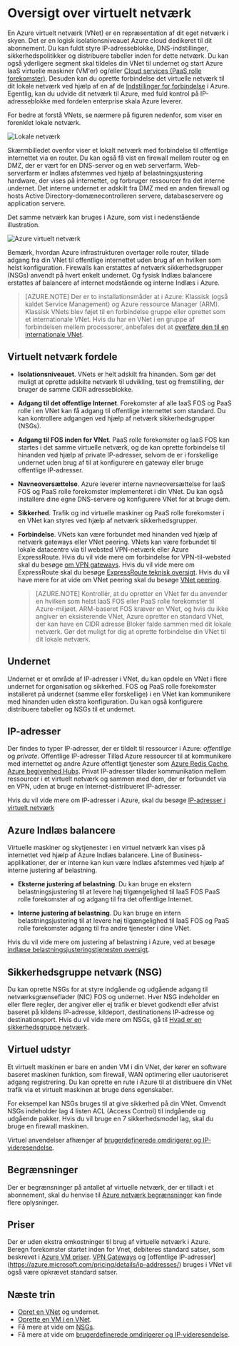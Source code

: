 <properties
   pageTitle="Oversigt over Azure virtuelt netværk (VNet)"
   description="Få mere at vide om virtuelle netværk (VNets) i Azure."
   services="virtual-network"
   documentationCenter="na"
   authors="jimdial"
   manager="carmonm"
   editor="tysonn" />
<tags
   ms.service="virtual-network"
   ms.devlang="na"
   ms.topic="get-started-article"
   ms.tgt_pltfrm="na"
   ms.workload="infrastructure-services"
   ms.date="03/15/2016"
   ms.author="jdial" />

# <a name="virtual-network-overview"></a>Oversigt over virtuelt netværk

En Azure virtuelt netværk (VNet) er en repræsentation af dit eget netværk i skyen.  Det er en logisk isolationsniveauet Azure cloud dedikeret til dit abonnement. Du kan fuldt styre IP-adresseblokke, DNS-indstillinger, sikkerhedspolitikker og distribuere tabeller inden for dette netværk. Du kan også yderligere segment skal tildeles din VNet til undernet og start Azure IaaS virtuelle maskiner (VM'er) og/eller [Cloud services (PaaS rolle forekomster)](../cloud-services/cloud-services-choose-me.md). Desuden kan du oprette forbindelse det virtuelle netværk til dit lokale netværk ved hjælp af en af de [Indstillinger for forbindelse](../vpn-gateway/vpn-gateway-about-vpngateways.md#site-to-site-and-multi-site) i Azure. Egentlig, kan du udvide dit netværk til Azure, med fuld kontrol på IP-adresseblokke med fordelen enterprise skala Azure leverer.

For bedre at forstå VNets, se nærmere på figuren nedenfor, som viser en forenklet lokale netværk.

![Lokale netværk](./media/virtual-networks-overview/figure01.png)

Skærmbilledet ovenfor viser et lokalt netværk med forbindelse til offentlige internettet via en router. Du kan også få vist en firewall mellem router og en DMZ, der er vært for en DNS-server og en web serverfarm. Web-serverfarm er Indlæs afstemmes ved hjælp af belastningsjustering hardware, der vises på internettet, og forbruger ressourcer fra det interne undernet. Det interne undernet er adskilt fra DMZ med en anden firewall og hosts Active Directory-domænecontrolleren servere, databaseservere og application servere.

Det samme netværk kan bruges i Azure, som vist i nedenstående illustration.

![Azure virtuelt netværk](./media/virtual-networks-overview/figure02.png)

Bemærk, hvordan Azure infrastrukturen overtager rolle router, tillade adgang fra din VNet til offentlige internettet uden brug af en hvilken som helst konfiguration. Firewalls kan erstattes af netværk sikkerhedsgrupper (NSGs) anvendt på hvert enkelt undernet. Og fysisk Indlæs balancere erstattes af balancere af internet modstående og interne Indlæs i Azure.

>[AZURE.NOTE] Der er to installationsmåder at i Azure: Klassisk (også kaldet Service Management) og Azure ressource Manager (ARM). Klassisk VNets blev føjet til en forbindelse gruppe eller oprettet som et internationale VNet. Hvis du har en VNet i en gruppe af forbindelsen mellem processorer, anbefales det at [overføre den til en internationale VNet](virtual-networks-migrate-to-regional-vnet.md).

## <a name="virtual-network-benefits"></a>Virtuelt netværk fordele

- **Isolationsniveauet**. VNets er helt adskilt fra hinanden. Som gør det muligt at oprette adskilte netværk til udvikling, test og fremstilling, der bruger de samme CIDR adresseblokke.

- **Adgang til det offentlige Internet**. Forekomster af alle IaaS FOS og PaaS rolle i en VNet kan få adgang til offentlige internettet som standard. Du kan kontrollere adgangen ved hjælp af netværk sikkerhedsgrupper (NSGs).

- **Adgang til FOS inden for VNet**. PaaS rolle forekomster og IaaS FOS kan startes i det samme virtuelle netværk, og de kan oprette forbindelse til hinanden ved hjælp af private IP-adresser, selvom de er i forskellige undernet uden brug af til at konfigurere en gateway eller bruge offentlige IP-adresser.

- **Navneoversættelse**. Azure leverer interne navneoversættelse for IaaS FOS og PaaS rolle forekomster implementeret i din VNet. Du kan også installere dine egne DNS-servere og konfigurere VNet for at bruge dem.

- **Sikkerhed**. Trafik og ind virtuelle maskiner og PaaS rolle forekomster i en VNet kan styres ved hjælp af netværk sikkerhedsgrupper.

- **Forbindelse**. VNets kan være forbundet med hinanden ved hjælp af netværk gateways eller VNet peering. VNets kan være forbundet til lokale datacentre via til websted VPN-netværk eller Azure ExpressRoute. Hvis du vil vide mere om forbindelse for VPN-til-websted skal du besøge [om VPN gateways](../vpn-gateway/vpn-gateway-about-vpngateways.md#site-to-site-and-multi-site). Hvis du vil vide mere om ExpressRoute skal du besøge [ExpressRoute teknisk oversigt](../expressroute/expressroute-introduction.md). Hvis du vil have mere for at vide om VNet peering skal du besøge [VNet peering](virtual-network-peering-overview.md).

    >[AZURE.NOTE] Kontrollér, at du opretter en VNet før du anvender en hvilken som helst IaaS FOS eller PaaS rolle forekomster til Azure-miljøet. ARM-baseret FOS kræver en VNet, og hvis du ikke angiver en eksisterende VNet, Azure opretter en standard VNet, der kan have en CIDR adresse Bloker falde sammen med dit lokale netværk. Gør det muligt for dig at oprette forbindelse din VNet til dit lokale netværk.

## <a name="subnets"></a>Undernet

Undernet er et område af IP-adresser i VNet, du kan opdele en VNet i flere undernet for organisation og sikkerhed. FOS og PaaS rolle forekomster installeret på undernet (samme eller forskellige) i en VNet kan kommunikere med hinanden uden ekstra konfiguration. Du kan også konfigurere distribuere tabeller og NSGs til et undernet.

## <a name="ip-addresses"></a>IP-adresser


Der findes to typer IP-adresser, der er tildelt til ressourcer i Azure: *offentlige* og *private*. Offentlige IP-adresser Tillad Azure ressourcer til at kommunikere med internettet og andre Azure offentligt tjenester som [Azure Redis Cache](https://azure.microsoft.com/services/cache/), [Azure begivenhed Hubs](https://azure.microsoft.com/documentation/services/event-hubs/). Privat IP-adresser tillader kommunikation mellem ressourcer i et virtuelt netværk og sammen med dem, der er forbundet via en VPN, uden at bruge en Internet-distribueret IP-adresser.

Hvis du vil vide mere om IP-adresser i Azure, skal du besøge [IP-adresser i virtuelt netværk](virtual-network-ip-addresses-overview-arm.md)

## <a name="azure-load-balancers"></a>Azure Indlæs balancere

Virtuelle maskiner og skytjenester i en virtuel netværk kan vises på internettet ved hjælp af Azure Indlæs balancere. Line of Business-applikationer, der er interne kan kun være Indlæs afstemmes ved hjælp af interne justering af belastning.

- **Eksterne justering af belastning**. Du kan bruge en ekstern belastningsjustering til at levere høj tilgængelighed til IaaS FOS PaaS rolle forekomster af og adgang til fra det offentlige Internet.

- **Interne justering af belastning**. Du kan bruge en intern belastningsjustering til at levere høj tilgængelighed til IaaS FOS og PaaS rolle forekomster adgang til fra andre tjenester i dine VNet.

Hvis du vil vide mere om justering af belastning i Azure, ved at besøge [indlæse belastningsjusteringstjenesten oversigt](../load-balancer/load-balancer-overview.md).

## <a name="network-security-group-nsg"></a>Sikkerhedsgruppe netværk (NSG)

Du kan oprette NSGs for at styre indgående og udgående adgang til netværksgrænseflader (NIC) FOS og undernet. Hver NSG indeholder en eller flere regler, der angiver eller ej trafik er blevet godkendt eller afvist baseret på kildens IP-adresse, kildeport, destinationens IP-adresse og destinationsport. Hvis du vil vide mere om NSGs, gå til [Hvad er en sikkerhedsgruppe netværk](virtual-networks-nsg.md).

## <a name="virtual-appliances"></a>Virtuel udstyr

Et virtuelt maskinen er bare en anden VM i din VNet, der kører en software baseret maskinen funktion, som firewall, WAN optimering eller uautoriseret adgang registrering. Du kan oprette en rute i Azure til at distribuere din VNet trafik via et virtuelt maskinen at bruge dens egenskaber.

For eksempel kan NSGs bruges til at give sikkerhed på din VNet. Omvendt NSGs indeholder lag 4 listen ACL (Access Control) til indgående og udgående pakker. Hvis du vil bruge en 7 sikkerhedsmodel lag, skal du bruge en firewall maskinen.

Virtuel anvendelser afhænger af [brugerdefinerede omdirigerer og IP-videresendelse](virtual-networks-udr-overview.md).

## <a name="limits"></a>Begrænsninger
Der er begrænsninger på antallet af virtuelle netværk, der er tilladt i et abonnement, skal du henvise til [Azure netværk begrænsninger](../azure-subscription-service-limits.md#networking-limits) kan finde flere oplysninger.

## <a name="pricing"></a>Priser
Der er uden ekstra omkostninger til brug af virtuelle netværk i Azure. Beregn forekomster startet inden for Vnet, debiteres standard satser, som beskrevet i [Azure VM priser](https://azure.microsoft.com/pricing/details/virtual-machines/). [VPN Gateways](https://azure.microsoft.com/pricing/details/vpn-gateway/) og [offentlige IP-adresser] (https://azure.microsoft.com/pricing/details/ip-addresses/) bruges i VNet vil også være opkrævet standard satser.

## <a name="next-steps"></a>Næste trin

- [Opret en VNet](virtual-networks-create-vnet-arm-pportal.md) og undernet.
- [Oprette en VM i en VNet](../virtual-machines/virtual-machines-windows-hero-tutorial.md).
- Få mere at vide om [NSGs](virtual-networks-nsg.md).
- Få mere at vide om [brugerdefinerede omdirigerer og IP-videresendelse](virtual-networks-udr-overview.md).
